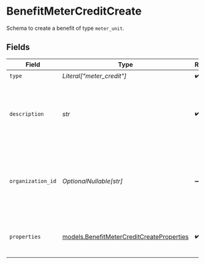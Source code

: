 # BenefitMeterCreditCreate

Schema to create a benefit of type `meter_unit`.


## Fields

| Field                                                                                             | Type                                                                                              | Required                                                                                          | Description                                                                                       | Example                                                                                           |
| ------------------------------------------------------------------------------------------------- | ------------------------------------------------------------------------------------------------- | ------------------------------------------------------------------------------------------------- | ------------------------------------------------------------------------------------------------- | ------------------------------------------------------------------------------------------------- |
| `type`                                                                                            | *Literal["meter_credit"]*                                                                         | :heavy_check_mark:                                                                                | N/A                                                                                               |                                                                                                   |
| `description`                                                                                     | *str*                                                                                             | :heavy_check_mark:                                                                                | The description of the benefit. Will be displayed on products having this benefit.                |                                                                                                   |
| `organization_id`                                                                                 | *OptionalNullable[str]*                                                                           | :heavy_minus_sign:                                                                                | The ID of the organization owning the benefit. **Required unless you use an organization token.** | 1dbfc517-0bbf-4301-9ba8-555ca42b9737                                                              |
| `properties`                                                                                      | [models.BenefitMeterCreditCreateProperties](../models/benefitmetercreditcreateproperties.md)      | :heavy_check_mark:                                                                                | Properties for creating a benefit of type `meter_unit`.                                           |                                                                                                   |